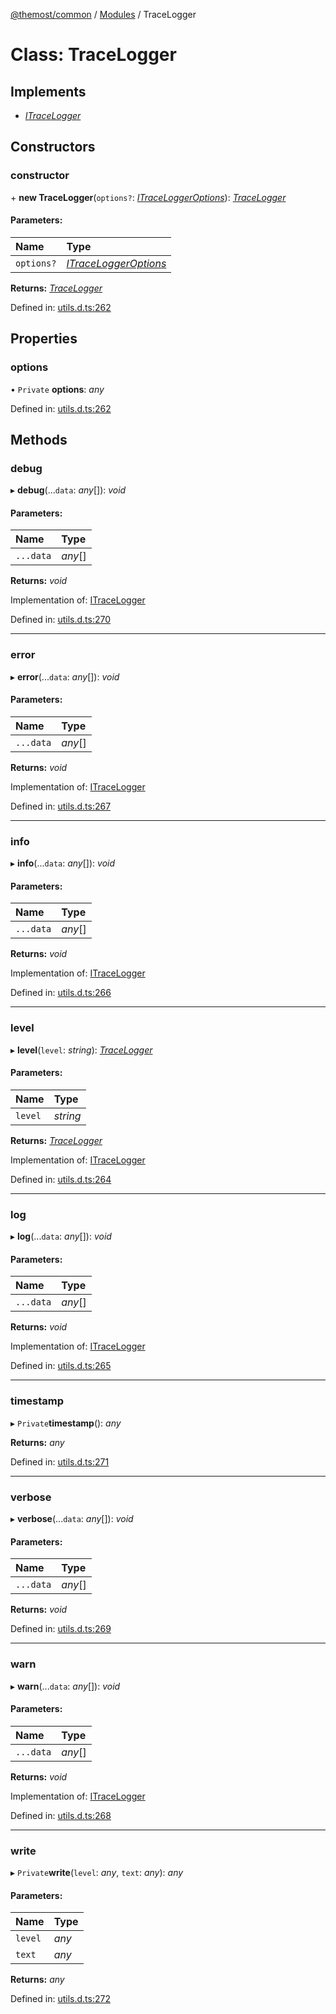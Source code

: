[@themost/common](../README.md) / [Modules](../modules.md) / TraceLogger

# Class: TraceLogger

## Implements

* [*ITraceLogger*](../interfaces/itracelogger.md)

## Constructors

### constructor

\+ **new TraceLogger**(`options?`: [*ITraceLoggerOptions*](../interfaces/itraceloggeroptions.md)): [*TraceLogger*](tracelogger.md)

#### Parameters:

Name | Type |
:------ | :------ |
`options?` | [*ITraceLoggerOptions*](../interfaces/itraceloggeroptions.md) |

**Returns:** [*TraceLogger*](tracelogger.md)

Defined in: [utils.d.ts:262](https://github.com/themost-framework/themost-common/blob/580db67/utils.d.ts#L262)

## Properties

### options

• `Private` **options**: *any*

Defined in: [utils.d.ts:262](https://github.com/themost-framework/themost-common/blob/580db67/utils.d.ts#L262)

## Methods

### debug

▸ **debug**(...`data`: *any*[]): *void*

#### Parameters:

Name | Type |
:------ | :------ |
`...data` | *any*[] |

**Returns:** *void*

Implementation of: [ITraceLogger](../interfaces/itracelogger.md)

Defined in: [utils.d.ts:270](https://github.com/themost-framework/themost-common/blob/580db67/utils.d.ts#L270)

___

### error

▸ **error**(...`data`: *any*[]): *void*

#### Parameters:

Name | Type |
:------ | :------ |
`...data` | *any*[] |

**Returns:** *void*

Implementation of: [ITraceLogger](../interfaces/itracelogger.md)

Defined in: [utils.d.ts:267](https://github.com/themost-framework/themost-common/blob/580db67/utils.d.ts#L267)

___

### info

▸ **info**(...`data`: *any*[]): *void*

#### Parameters:

Name | Type |
:------ | :------ |
`...data` | *any*[] |

**Returns:** *void*

Implementation of: [ITraceLogger](../interfaces/itracelogger.md)

Defined in: [utils.d.ts:266](https://github.com/themost-framework/themost-common/blob/580db67/utils.d.ts#L266)

___

### level

▸ **level**(`level`: *string*): [*TraceLogger*](tracelogger.md)

#### Parameters:

Name | Type |
:------ | :------ |
`level` | *string* |

**Returns:** [*TraceLogger*](tracelogger.md)

Implementation of: [ITraceLogger](../interfaces/itracelogger.md)

Defined in: [utils.d.ts:264](https://github.com/themost-framework/themost-common/blob/580db67/utils.d.ts#L264)

___

### log

▸ **log**(...`data`: *any*[]): *void*

#### Parameters:

Name | Type |
:------ | :------ |
`...data` | *any*[] |

**Returns:** *void*

Implementation of: [ITraceLogger](../interfaces/itracelogger.md)

Defined in: [utils.d.ts:265](https://github.com/themost-framework/themost-common/blob/580db67/utils.d.ts#L265)

___

### timestamp

▸ `Private`**timestamp**(): *any*

**Returns:** *any*

Defined in: [utils.d.ts:271](https://github.com/themost-framework/themost-common/blob/580db67/utils.d.ts#L271)

___

### verbose

▸ **verbose**(...`data`: *any*[]): *void*

#### Parameters:

Name | Type |
:------ | :------ |
`...data` | *any*[] |

**Returns:** *void*

Defined in: [utils.d.ts:269](https://github.com/themost-framework/themost-common/blob/580db67/utils.d.ts#L269)

___

### warn

▸ **warn**(...`data`: *any*[]): *void*

#### Parameters:

Name | Type |
:------ | :------ |
`...data` | *any*[] |

**Returns:** *void*

Implementation of: [ITraceLogger](../interfaces/itracelogger.md)

Defined in: [utils.d.ts:268](https://github.com/themost-framework/themost-common/blob/580db67/utils.d.ts#L268)

___

### write

▸ `Private`**write**(`level`: *any*, `text`: *any*): *any*

#### Parameters:

Name | Type |
:------ | :------ |
`level` | *any* |
`text` | *any* |

**Returns:** *any*

Defined in: [utils.d.ts:272](https://github.com/themost-framework/themost-common/blob/580db67/utils.d.ts#L272)
